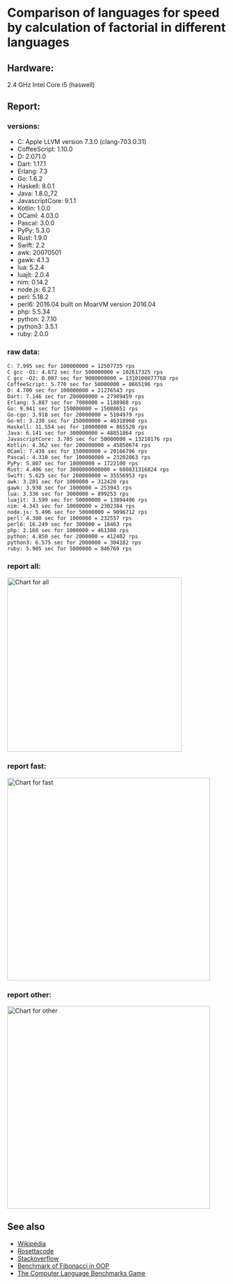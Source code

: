 Comparison of languages for speed by calculation of factorial in different languages
====================================================================================

Hardware:
---------
2.4 GHz Intel Core i5 (haswell)

Report:
-------
### versions:

  * C: Apple LLVM version 7.3.0 (clang-703.0.31)
  * CoffeeScript: 1.10.0
  * D: 2.071.0
  * Dart: 1.17.1
  * Erlang: 7.3
  * Go: 1.6.2
  * Haskell: 8.0.1
  * Java: 1.8.0_72
  * JavascriptCore: 9.1.1
  * Kotlin: 1.0.0
  * OCaml: 4.03.0
  * Pascal: 3.0.0
  * PyPy: 5.3.0
  * Rust: 1.9.0
  * Swift: 2.2
  * awk: 20070501
  * gawk: 4.1.3
  * lua: 5.2.4
  * luajit: 2.0.4
  * nim: 0.14.2
  * node.js: 6.2.1
  * perl: 5.18.2
  * perl6: 2016.04 built on MoarVM version 2016.04
  * php: 5.5.34
  * python: 2.7.10
  * python3: 3.5.1
  * ruby: 2.0.0


### raw data:

    C: 7.995 sec for 100000000 = 12507735 rps
    C gcc -O1: 4.872 sec for 500000000 = 102617325 rps
    C gcc -O2: 0.007 sec for 9000000000 = 1310100877768 rps
    CoffeeScript: 5.770 sec for 50000000 = 8665196 rps
    D: 4.700 sec for 100000000 = 21276543 rps
    Dart: 7.146 sec for 200000000 = 27989459 rps
    Erlang: 5.887 sec for 7000000 = 1188988 rps
    Go: 9.941 sec for 150000000 = 15088651 rps
    Go-cgo: 3.918 sec for 20000000 = 5104979 rps
    Go-mt: 3.238 sec for 150000000 = 46318968 rps
    Haskell: 11.554 sec for 10000000 = 865520 rps
    Java: 6.141 sec for 300000000 = 48851864 rps
    JavascriptCore: 3.785 sec for 50000000 = 13210176 rps
    Kotlin: 4.362 sec for 200000000 = 45850674 rps
    OCaml: 7.438 sec for 150000000 = 20166796 rps
    Pascal: 4.310 sec for 100000000 = 23202063 rps
    PyPy: 5.807 sec for 10000000 = 1722100 rps
    Rust: 4.406 sec for 3000000000000 = 680831316824 rps
    Swift: 5.625 sec for 200000000 = 35556953 rps
    awk: 3.201 sec for 1000000 = 312420 rps
    gawk: 3.938 sec for 1000000 = 253943 rps
    lua: 3.336 sec for 3000000 = 899253 rps
    luajit: 3.599 sec for 50000000 = 13894496 rps
    nim: 4.343 sec for 10000000 = 2302384 rps
    node.js: 5.496 sec for 50000000 = 9096712 rps
    perl: 4.300 sec for 1000000 = 232557 rps
    perl6: 16.249 sec for 300000 = 18463 rps
    php: 2.168 sec for 1000000 = 461308 rps
    python: 4.850 sec for 2000000 = 412402 rps
    python3: 6.575 sec for 2000000 = 304182 rps
    ruby: 5.905 sec for 5000000 = 846769 rps


### report all:

<img alt="Chart for all" width="401" src="https://chart.googleapis.com/chart?cht=bhs&chs=602x498&chd=t%3A102617324%2C48851863%2C46318968%2C45850674%2C35556953%2C27989459%2C23202062%2C21276543%2C20166795%2C15088650%2C13894495%2C13210175%2C12507734%2C9096712%2C8665196%2C5104978%2C2302383%2C1722100%2C1188988%2C899252%2C865520%2C846768%2C461307%2C412402%2C312420%2C304182%2C253942%2C232556&chco=4d89f9&chbh=12&chds=0,102617324.644848&chxt=x,y,r&chxl=1%3A%7Cperl%7Cgawk%7Cpython3%7Cawk%7Cpython%7Cphp%7Cruby%7CHaskell%7Clua%7CErlang%7CPyPy%7Cnim%7CGo-cgo%7CCoffeeScript%7Cnode.js%7CC%7CJavascriptCore%7Cluajit%7CGo%7COCaml%7CD%7CPascal%7CDart%7CSwift%7CKotlin%7CGo-mt%7CJava%7CC%20gcc%20-O1%7C2%3A%7C232556%20rps%7C253942%20rps%7C304182%20rps%7C312420%20rps%7C412402%20rps%7C461307%20rps%7C846768%20rps%7C865520%20rps%7C899252%20rps%7C1188988%20rps%7C1722100%20rps%7C2302383%20rps%7C5104978%20rps%7C8665196%20rps%7C9096712%20rps%7C12507734%20rps%7C13210175%20rps%7C13894495%20rps%7C15088650%20rps%7C20166795%20rps%7C21276543%20rps%7C23202062%20rps%7C27989459%20rps%7C35556953%20rps%7C45850674%20rps%7C46318968%20rps%7C48851863%20rps%7C102617324%20rps%7C0%3A%7C0%20%25%7C10%20%25%7C20%20%25%7C30%20%25%7C40%20%25%7C50%20%25%7C60%20%25%7C70%20%25%7C80%20%25%7C90%20%25%7C100%20%25">

### report fast:

<img alt="Chart for fast" width="466" src="https://chart.googleapis.com/chart?cht=bhs&chs=700x311&chd=t%3A102617324%2C48851863%2C46318968%2C45850674%2C35556953%2C27989459%2C23202062%2C21276543%2C20166795%2C15088650%2C13894495%2C13210175%2C12507734%2C9096712%2C8665196%2C5104978%2C2302383&chco=4d89f9&chbh=12&chds=0,102617324.644848&chxt=x,y,r&chxl=1%3A%7Cnim%7CGo-cgo%7CCoffeeScript%7Cnode.js%7CC%7CJavascriptCore%7Cluajit%7CGo%7COCaml%7CD%7CPascal%7CDart%7CSwift%7CKotlin%7CGo-mt%7CJava%7CC%20gcc%20-O1%7C2%3A%7C2302383%20rps%7C5104978%20rps%7C8665196%20rps%7C9096712%20rps%7C12507734%20rps%7C13210175%20rps%7C13894495%20rps%7C15088650%20rps%7C20166795%20rps%7C21276543%20rps%7C23202062%20rps%7C27989459%20rps%7C35556953%20rps%7C45850674%20rps%7C46318968%20rps%7C48851863%20rps%7C102617324%20rps%7C0%3A%7C0%20%25%7C10%20%25%7C20%20%25%7C30%20%25%7C40%20%25%7C50%20%25%7C60%20%25%7C70%20%25%7C80%20%25%7C90%20%25%7C100%20%25">

### report other:

<img alt="Chart for other" width="466" src="https://chart.googleapis.com/chart?cht=bhs&chs=700x209&chd=t%3A1722100%2C1188988%2C899252%2C865520%2C846768%2C461307%2C412402%2C312420%2C304182%2C253942%2C232556&chco=4d89f9&chbh=12&chds=0,1722100.24107853&chxt=x,y,r&chxl=1%3A%7Cperl%7Cgawk%7Cpython3%7Cawk%7Cpython%7Cphp%7Cruby%7CHaskell%7Clua%7CErlang%7CPyPy%7C2%3A%7C232556%20rps%7C253942%20rps%7C304182%20rps%7C312420%20rps%7C412402%20rps%7C461307%20rps%7C846768%20rps%7C865520%20rps%7C899252%20rps%7C1188988%20rps%7C1722100%20rps%7C0%3A%7C0%20%25%7C10%20%25%7C20%20%25%7C30%20%25%7C40%20%25%7C50%20%25%7C60%20%25%7C70%20%25%7C80%20%25%7C90%20%25%7C100%20%25">



See also
--------

  * [Wikipedia](http://en.wikipedia.org/wiki/Factorial)
  * [Rosettacode](http://rosettacode.org/wiki/Factorial)
  * [Stackoverflow](http://stackoverflow.com/questions/23930/factorial-algorithms-in-different-languages)
  * [Benchmark of Fibonacci in OOP](https://github.com/Balancer/benchmarks-fib-obj)
  * [The Computer Language Benchmarks Game](http://benchmarksgame.alioth.debian.org)
